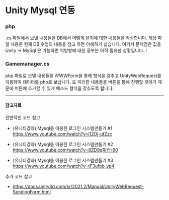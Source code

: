<h1> Unity Mysql 연동 </h1>
<h3> php </h3>
<p>
  .cs 파일에서 보낸 내용들을 DB에서 어떻게 쓸지에 대한 내용들을 작성합니다. 해당 파일 내용은 현재 DB 수업의 내용을 참고 하면 이해하기 쉽습니다. 여기서 문제점은 값을 Unity -> MySql 은 가능하면 역방향에 대한 공부는 아직 필요한 상황입니다..!
</p>
<h3> Gamemanager.cs</h3>
<p>
  php 파일로 보낼 내용들을 WWWForm을 통해 형식을 갖추고 UnityWebRequest를 이용하여 데이터를 php로 보냅니다.
  또 이러한 내용들을 버튼을 통해 진행할 것이기 때문에 버튼에 추가할 수 있게 메소드 형식을 갖추도록 합니다.
</p>
<hr/>
<h4>참고자료</h4>

전반적인 코드 참고

* (유니티강좌) Mysql를 이용한 로그인 시스템만들기 #1 <https://www.youtube.com/watch?v=l1ZOj-ufZzc>

* (유니티강좌) Mysql를 이용한 로그인 시스템만들기 #2 <https://www.youtube.com/watch?v=8ZD9qRjYH90>

* (유니티강좌) Mysql를 이용한 로그인 시스템만들기 #3 <https://www.youtube.com/watch?v=tF3ufbb_yp4>


추가 코드 참고

* https://docs.unity3d.com/kr/2021.2/Manual/UnityWebRequest-SendingForm.html
